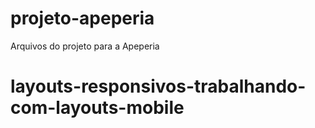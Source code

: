 # projeto-apeperia
Arquivos do projeto para a Apeperia
# layouts-responsivos-trabalhando-com-layouts-mobile
